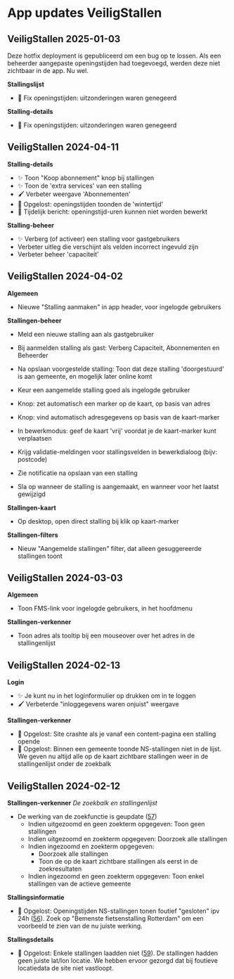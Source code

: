 # App updates VeiligStallen

## VeiligStallen 2025-01-03

Deze hotfix deployment is gepubliceerd om een bug op te lossen. Als een beheerder aangepaste openingstijden had toegevoegd, werden deze niet zichtbaar in de app. Nu wel.

**Stallingslijst**

- 🐛 Fix openingstijden: uitzonderingen waren genegeerd

**Stalling-details**

- 🐛 Fix openingstijden: uitzonderingen waren genegeerd

## VeiligStallen 2024-04-11

**Stalling-details**

- ✨ Toon "Koop abonnement" knop bij stallingen
- ✨ Toon de 'extra services' van een stalling
- 🖌️ Verbeter weergave 'Abonnementen'
- 🐛 Opgelost: openingstijden toonden de 'wintertijd'
- 🐛 Tijdelijk bericht: openingstijd-uren kunnen niet worden bewerkt

**Stalling-beheer**

- ✨ Verberg (of activeer) een stalling voor gastgebruikers
- Verbeter uitleg die verschijnt als velden incorrect ingevuld zijn
- Verbeter beheer 'capaciteit'

## VeiligStallen 2024-04-02

**Algemeen**

- Nieuwe "Stalling aanmaken" in app header, voor ingelogde gebruikers

**Stallingen-beheer**

- Meld een nieuwe stalling aan als gastgebruiker
- Bij aanmelden stalling als gast: Verberg Capaciteit, Abonnementen en Beheerder
- Na opslaan voorgestelde stalling: Toon dat deze stalling 'doorgestuurd' is aan gemeente, en mogelijk later online komt

- Keur een aangemelde stalling goed als ingelogde gebruiker
- Knop: zet automatisch een marker op de kaart, op basis van adres
- Knop: vind automatisch adresgegevens op basis van de kaart-marker
- In bewerkmodus: geef de kaart 'vrij' voordat je de kaart-marker kunt verplaatsen
- Krijg validatie-meldingen voor stallingsvelden in bewerkdialoog (bijv: postcode)
- Zie notificatie na opslaan van een stalling

- Sla op wanneer de stalling is aangemaakt, en wanneer voor het laatst gewijzigd

**Stallingen-kaart**

- Op desktop, open direct stalling bij klik op kaart-marker

**Stallingen-filters**

- Nieuw "Aangemelde stallingen" filter, dat alleen gesuggereerde stallingen toont

## VeiligStallen 2024-03-03

**Algemeen**

- Toon FMS-link voor ingelogde gebruikers, in het hoofdmenu

**Stallingen-verkenner**

- Toon adres als tooltip bij een mouseover over het adres in de stallingenlijst

## VeiligStallen 2024-02-13

**Login**

- ✨ Je kunt nu in het loginformulier op <enter> drukken om in te loggen
- 🖌️ Verbeterde "inloggegevens waren onjuist" weergave

**Stallingen-verkenner**

- 🐛 Opgelost: Site crashte als je vanaf een content-pagina een stalling opende
- 🐛 Opgelost: Binnen een gemeente toonde NS-stallingen niet in de lijst. We geven nu altijd alle op de kaart zichtbare stallingen weer in de stallingenlijst onder de zoekbalk

## VeiligStallen 2024-02-12

**Stallingen-verkenner**
_De zoekbalk en stallingenlijst_

- De werking van de zoekfunctie is geupdate ([57](https://github.com/Stichting-CROW/fietsberaad-veiligstallen-app/issues/57#issuecomment-1937910219))
    - Indien uitgezoomd en geen zoekterm opgegeven: Toon geen stallingen
    - Indien uitgezoomd en zoekterm opgegeven: Doorzoek alle stallingen
    - Indien ingezoomd en zoekterm opgegeven:
        - Doorzoek alle stallingen
        - Toon de op de kaart zichtbare stallingen als eerst in de zoekresultaten
    - Indien ingezoomd en geen zoekterm opgegeven: Toon enkel stallingen van de actieve gemeente

**Stallingsinformatie**

- 🐛 Opgelost: Openingstijden NS-stallingen tonen foutief "gesloten" ipv 24h ([56](https://github.com/Stichting-CROW/fietsberaad-veiligstallen-app/issues/56)). Zoek op "Bemenste fietsenstalling Rotterdam" om een voorbeeld te zien van de nu juiste werking.

**Stallingsdetails**

- 🐛 Opgelost: Enkele stallingen laadden niet ([59](https://github.com/Stichting-CROW/fietsberaad-veiligstallen-app/issues/59
)). De stallingen hadden geen juiste lat/lon locatie. We hebben ervoor gezorgd dat bij foutieve locatiedata de site niet vastloopt.


